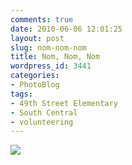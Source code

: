 ```yaml
---
comments: true
date: 2010-06-06 12:01:25
layout: post
slug: nom-nom-nom
title: Nom, Nom, Nom
wordpress_id: 3441
categories:
- PhotoBlog
tags:
- 49th Street Elementary
- South Central
- volunteering
---
```


![](http://ryanfitzer.com/main/wp-content/uploads/2010/06/2010-06-05-at-12-44-18.jpg)
